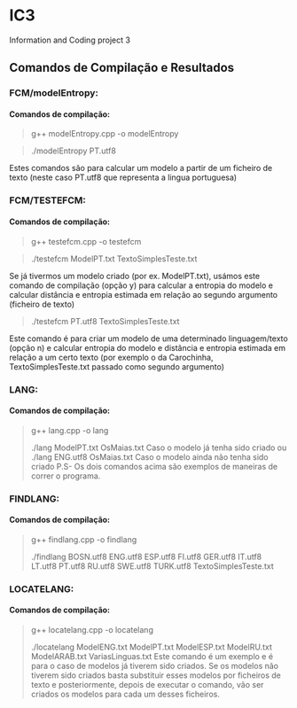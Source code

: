 # IC3
Information and Coding project 3

## Comandos de Compilação e Resultados

### FCM/modelEntropy:
#### Comandos de compilação:
> g++ modelEntropy.cpp -o modelEntropy

>./modelEntropy PT.utf8

Estes comandos são para calcular um modelo a partir de um ficheiro de texto (neste caso PT.utf8 que representa a lingua portuguesa)

### FCM/TESTEFCM:
#### Comandos de compilação:
> g++ testefcm.cpp -o testefcm


> ./testefcm ModelPT.txt TextoSimplesTeste.txt

Se já tivermos um modelo criado (por ex. ModelPT.txt), usámos este comando de compilação 
(opção y) para calcular a entropia do modelo e calcular distância e entropia estimada 
em relação ao segundo argumento (ficheiro de texto) 

> ./testefcm PT.utf8 TextoSimplesTeste.txt

Este comando é para criar um modelo de uma determinado linguagem/texto (opção n) e
calcular entropia do modelo e distância e entropia estimada em relação a um certo texto
(por exemplo o da Carochinha, TextoSimplesTeste.txt passado como segundo argumento)

### LANG:
#### Comandos de compilação:
> g++ lang.cpp -o lang
>
> ./lang ModelPT.txt OsMaias.txt
Caso o modelo já tenha sido criado ou
> ./lang ENG.utf8 OsMaias.txt
Caso o modelo ainda não tenha sido criado
P.S- Os dois comandos acima são exemplos de maneiras de correr o programa.

### FINDLANG:
#### Comandos de compilação:
> g++ findlang.cpp -o findlang
> 
> ./findlang BOSN.utf8 ENG.utf8 ESP.utf8 FI.utf8 GER.utf8 IT.utf8 LT.utf8 PT.utf8 RU.utf8 SWE.utf8 TURK.utf8 TextoSimplesTeste.txt

### LOCATELANG:
#### Comandos de compilação:
> g++ locatelang.cpp -o locatelang
>
> ./locatelang ModelENG.txt ModelPT.txt ModelESP.txt ModelRU.txt ModelARAB.txt VariasLinguas.txt
Este comando é um exemplo e é para o caso de modelos já tiverem sido criados. Se os modelos não tiverem sido criados basta substituir esses modelos por ficheiros de texto e posteriormente, depois de executar o comando, vão ser criados os modelos para cada um desses ficheiros.

